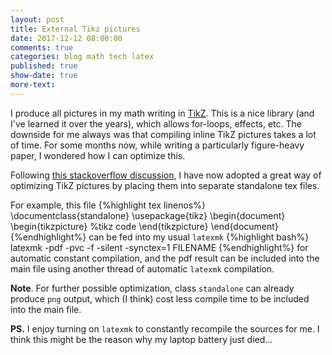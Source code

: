 ```yaml
---
layout: post
title: External Tikz pictures
date: 2017-12-12 08:00:00
comments: true
categories: blog math tech latex
published: true
show-date: true
more-text:
---
```


I produce all pictures in my math <script type="math/tex">\mathrm{\LaTeX}</script> writing in [TikZ](http://www.texample.net/tikz/).
This is a nice library (and I've learned it over the years), which allows for-loops, effects, etc.
The downside for me always was that compiling inline TikZ pictures takes a lot of time.
For some months now, while writing a particularly figure-heavy paper,
I wondered how I can optimize this.

Following [this stackoverflow discussion](https://stackoverflow.com/questions/2701902/standalone-diagrams-with-tikz), I have now adopted
a great way of optimizing TikZ pictures by placing them into separate standalone tex files.

For example, this file
{%highlight tex linenos%}
\documentclass{standalone}
\usepackage{tikz}
\begin{document}
\begin{tikzpicture}
	%tikz code
\end{tikzpicture}
\end{document}
{%endhighlight%}
can be fed into my usual `latexmk`
{%highlight bash%}
latexmk -pdf -pvc -f -silent -synctex=1 FILENAME
{%endhighlight%}
for automatic constant compilation, and the pdf result can be included into the main <script type="math/tex">\mathrm{\TeX}</script> file
using another thread of automatic
`latexmk` compilation.

**Note**.
For further possible optimization, <script type="math/tex">\mathrm{\TeX}</script>
class `standalone` can already produce `png` output, which (I think) cost less compile time
to be included into the main <script type="math/tex">\mathrm{\TeX}</script> file.

**PS.** I enjoy turning on `latexmk` to constantly recompile the <script type="math/tex">\mathrm{\LaTeX}</script> sources for me.
I think this might be the reason why my laptop battery just died...
